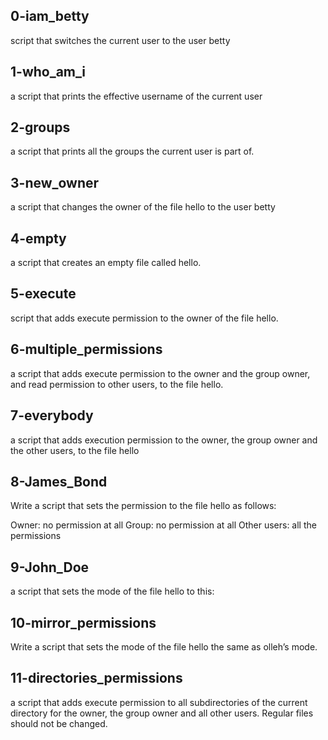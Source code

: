 ## 0-iam_betty
 script that switches the current user to the user betty
## 1-who_am_i
 a script that prints the effective username of the current user
## 2-groups
a script that prints all the groups the current user is part of.
## 3-new_owner
a script that changes the owner of the file hello to the user betty
## 4-empty
a script that creates an empty file called hello.
## 5-execute
 script that adds execute permission to the owner of the file hello.
## 6-multiple_permissions
a script that adds execute permission to the owner and the group owner, and read permission to other users, to the file hello.
## 7-everybody
 a script that adds execution permission to the owner, the group owner and the other users, to the file hello
## 8-James_Bond
Write a script that sets the permission to the file hello as follows:

Owner: no permission at all
Group: no permission at all
Other users: all the permissions
## 9-John_Doe
a script that sets the mode of the file hello to this:
## 10-mirror_permissions
Write a script that sets the mode of the file hello the same as olleh’s mode.
## 11-directories_permissions
 a script that adds execute permission to all subdirectories of the current directory for the owner, the group owner and all other users. Regular files should not be changed.
